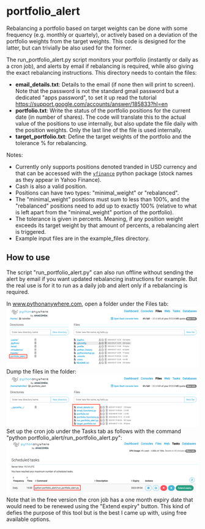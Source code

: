 # portfolio_alert

Rebalancing a portfolio based on target weights can be done with some frequency (e.g. monthly or quartely), or actively based on a deviation of the portfolio weights from the target weights. This code is designed for the latter, but can trivially be also used for the former.  

The run_portfolio_alert.py script monitors your portfolio (instantly or daily as a cron job), and alerts by email if rebalancing is required, while also giving the exact rebalancing instructions.
This directory needs to contain the files:
- **email_details.txt**: Details to the email (if none then will print to screen). Note that the password is not the standard gmail password but a dedicated "apps password", to set it up read the
    tutorial https://support.google.com/accounts/answer/185833?hl=en
- **portfolio.txt**: Write the status of the portfolio positions for the current date (in number of shares). The code will translate this to the actual value of the positions to use internally, but also update the file daily with the position weights. Only the last line of the file is used internally.
- **target_portfolio.txt**: Define the target weights of the portfolio and the tolerance % for rebalancing.

Notes:

- Currently only supports positions denoted tranded in USD currency and that can be accessed with the [``yfinance``](https://github.com/ranaroussi/yfinance) python package (stock names as they appear in Yahoo Finance).
- Cash is also a valid position.
- Positions can have two types: "minimal_weight" or "rebalanced". 
- The "minimal_weight" positions must sum to less than 100%, and the "rebalanced" positions need to add up to exactly 100% (relative to what is left apart from the "minimal_weight" portion of the portfolio).
- The tolerance is given in percents. Meaning, if any position weight exceeds its target weight by that amount of percents, a rebalancing alert is triggered.
- Example input files are in the example_files directory.

## How to use

The script "run_portfolio_alert.py" can also run offline without sending the alert by email if you want updated rebalancing instructions for example. But the real use is for it to run as a daily job and alert only if a rebalancing is required.

In www.pythonanywhere.com, open a folder under the Files tab:
![pythonanywhere_open_folder](screenshots/pythonanywhere_open_folder.png)
Dump the files in the folder:
![pythonanywhere_files](screenshots/pythonanywhere_files.png)
Set up the cron job under the Tasks tab as follows with the command "python portfolio_alert/run_portfolio_alert.py":
![pythonanywhere_task](screenshots/pythonanywhere_task.png)
Note that in the free version the cron job has a one month expiry date that would need to be renewed using the "Extend expiry" button. This kind of defies the purpose of this tool but is the best I came up with, using free available options.

